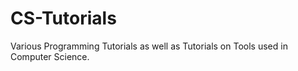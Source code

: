 # CS-Tutorials
Various Programming Tutorials as well as Tutorials on Tools used in Computer Science.

